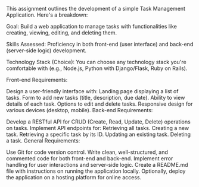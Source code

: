 This assignment outlines the development of a simple Task Management Application. Here's a breakdown:

Goal: Build a web application to manage tasks with functionalities like creating, viewing, editing, and deleting them.

Skills Assessed: Proficiency in both front-end (user interface) and back-end (server-side logic) development.

Technology Stack (Choice): You can choose any technology stack you're comfortable with (e.g., Node.js, Python with Django/Flask, Ruby on Rails).

Front-end Requirements:

Design a user-friendly interface with:
Landing page displaying a list of tasks.
Form to add new tasks (title, description, due date).
Ability to view details of each task.
Options to edit and delete tasks.
Responsive design for various devices (desktop, mobile).
Back-end Requirements:

Develop a RESTful API for CRUD (Create, Read, Update, Delete) operations on tasks.
Implement API endpoints for:
Retrieving all tasks.
Creating a new task.
Retrieving a specific task by its ID.
Updating an existing task.
Deleting a task.
General Requirements:

Use Git for code version control.
Write clean, well-structured, and commented code for both front-end and back-end.
Implement error handling for user interactions and server-side logic.
Create a README.md file with instructions on running the application locally.
Optionally, deploy the application on a hosting platform for online access.


